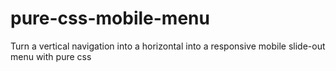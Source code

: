 # pure-css-mobile-menu
Turn a vertical navigation into a horizontal into a responsive mobile slide-out menu with pure css

